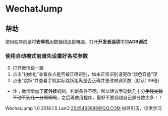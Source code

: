 # WechatJump

## 帮助

使用程序前请将**安卓机**用数据线连接电脑，打开**开发者选项**中的**ADB调试**

### 使用自动模式前请先设置好各项参数
0. 打开微信跳一跳
1. 点击“初始化”查看各点是否被正确识别，如未正常识别请更改“颜色容差”项
2. 点击“跳跃”并查看手机实际跳跃距离是否正确并更改微调系数（默认1.39倍） 

* 注：微信增加了**反外挂**机制，判断条件不明，所以建议手动跳几十分~~手残党跳不动不到几十分啊啊啊~~，之后再使用程序，最好不要超越自己原分数太多！！

WechatJump 1.0  2018.1.5  LanQ  2545493686@QQ.COM  抛砖引玉，仅供学习
